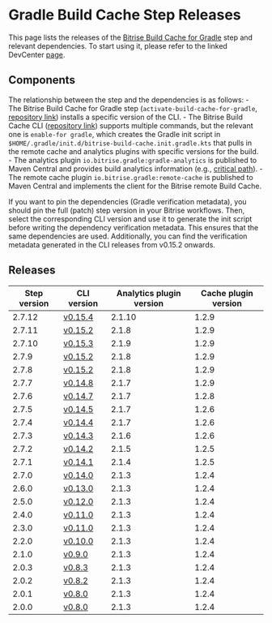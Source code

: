 # Gradle Build Cache Step Releases

This page lists the releases of the [Bitrise Build Cache for
Gradle](https://devcenter.bitrise.io/en/dependencies-and-caching/remote-build-caching/remote-build-cache-for-gradle.html)
step and relevant dependencies. To start using it, please refer to the
linked DevCenter
[page](https://devcenter.bitrise.io/en/dependencies-and-caching/remote-build-caching/remote-build-cache-for-gradle.html#configuring-the-bitrise-build-cache-for-gradle-in-the-bitrise-ci-environment).

## Components

The relationship between the step and the dependencies is as follows: -
The Bitrise Build Cache for Gradle step
(`activate-build-cache-for-gradle`, [repository
link](https://github.com/bitrise-steplib/bitrise-step-activate-gradle-remote-cache))
installs a specific version of the CLI. - The Bitrise Build Cache CLI
([repository
link](https://github.com/bitrise-io/bitrise-build-cache-cli)) supports
multiple commands, but the relevant one is `enable-for gradle`, which
creates the Gradle init script in
`$HOME/.gradle/init.d/bitrise-build-cache.init.gradle.kts` that pulls in
the remote cache and analytics plugins with specific versions for the
build. - The analytics plugin `io.bitrise.gradle:gradle-analytics` is
published to Maven Central and provides build analytics information
(e.g., [critical
path](https://bitrise.io/changelog/enhanced-gradle-critical-path/24815)). -
The remote cache plugin `io.bitrise.gradle:remote-cache` is published to
Maven Central and implements the client for the Bitrise remote Build
Cache.

If you want to pin the dependencies (Gradle verification metadata), you
should pin the full (patch) step version in your Bitrise workflows.
Then, select the corresponding CLI version and use it to generate the
init script before writing the dependency verification metadata. This
ensures that the same dependencies are used. Additionally, you can find
the verification metadata generated in the CLI releases from v0.15.2
onwards.

## Releases

| Step version | CLI version | Analytics plugin version | Cache plugin version |
|----|----|----|----|
| 2.7.12 | [v0.15.4](https://github.com/bitrise-io/bitrise-build-cache-cli/releases/tag//v0.15.4) | 2.1.10 | 1.2.9 |
| 2.7.11 | [v0.15.2](https://github.com/bitrise-io/bitrise-build-cache-cli/releases/tag//v0.15.2) | 2.1.8 | 1.2.9 |
| 2.7.10 | [v0.15.3](https://github.com/bitrise-io/bitrise-build-cache-cli/releases/tag//v0.15.3) | 2.1.9 | 1.2.9 |
| 2.7.9 | [v0.15.2](https://github.com/bitrise-io/bitrise-build-cache-cli/releases/tag//v0.15.2) | 2.1.8 | 1.2.9 |
| 2.7.8 | [v0.15.2](https://github.com/bitrise-io/bitrise-build-cache-cli/releases/tag//v0.15.2) | 2.1.8 | 1.2.9 |
| 2.7.7 | [v0.14.8](https://github.com/bitrise-io/bitrise-build-cache-cli/releases/tag//v0.14.8) | 2.1.7 | 1.2.9 |
| 2.7.6 | [v0.14.7](https://github.com/bitrise-io/bitrise-build-cache-cli/releases/tag//v0.14.7) | 2.1.7 | 1.2.8 |
| 2.7.5 | [v0.14.5](https://github.com/bitrise-io/bitrise-build-cache-cli/releases/tag//v0.14.5) | 2.1.7 | 1.2.6 |
| 2.7.4 | [v0.14.4](https://github.com/bitrise-io/bitrise-build-cache-cli/releases/tag//v0.14.4) | 2.1.7 | 1.2.6 |
| 2.7.3 | [v0.14.3](https://github.com/bitrise-io/bitrise-build-cache-cli/releases/tag//v0.14.3) | 2.1.6 | 1.2.6 |
| 2.7.2 | [v0.14.2](https://github.com/bitrise-io/bitrise-build-cache-cli/releases/tag//v0.14.2) | 2.1.5 | 1.2.5 |
| 2.7.1 | [v0.14.1](https://github.com/bitrise-io/bitrise-build-cache-cli/releases/tag//v0.14.1) | 2.1.4 | 1.2.5 |
| 2.7.0 | [v0.14.0](https://github.com/bitrise-io/bitrise-build-cache-cli/releases/tag//v0.14.0) | 2.1.3 | 1.2.4 |
| 2.6.0 | [v0.13.0](https://github.com/bitrise-io/bitrise-build-cache-cli/releases/tag//v0.13.0) | 2.1.3 | 1.2.4 |
| 2.5.0 | [v0.12.0](https://github.com/bitrise-io/bitrise-build-cache-cli/releases/tag//v0.12.0) | 2.1.3 | 1.2.4 |
| 2.4.0 | [v0.11.0](https://github.com/bitrise-io/bitrise-build-cache-cli/releases/tag//v0.11.0) | 2.1.3 | 1.2.4 |
| 2.3.0 | [v0.11.0](https://github.com/bitrise-io/bitrise-build-cache-cli/releases/tag//v0.11.0) | 2.1.3 | 1.2.4 |
| 2.2.0 | [v0.10.0](https://github.com/bitrise-io/bitrise-build-cache-cli/releases/tag//v0.10.0) | 2.1.3 | 1.2.4 |
| 2.1.0 | [v0.9.0](https://github.com/bitrise-io/bitrise-build-cache-cli/releases/tag//v0.9.0) | 2.1.3 | 1.2.4 |
| 2.0.3 | [v0.8.3](https://github.com/bitrise-io/bitrise-build-cache-cli/releases/tag//v0.8.3) | 2.1.3 | 1.2.4 |
| 2.0.2 | [v0.8.2](https://github.com/bitrise-io/bitrise-build-cache-cli/releases/tag//v0.8.2) | 2.1.3 | 1.2.4 |
| 2.0.1 | [v0.8.0](https://github.com/bitrise-io/bitrise-build-cache-cli/releases/tag//v0.8.0) | 2.1.3 | 1.2.4 |
| 2.0.0 | [v0.8.0](https://github.com/bitrise-io/bitrise-build-cache-cli/releases/tag//v0.8.0) | 2.1.3 | 1.2.4 |
